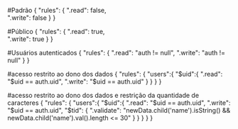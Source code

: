 #Padrão
{
  "rules": {
    ".read": false,  
    ".write": false
  }
}

#Público
{
  "rules": {
    ".read": true,  
    ".write": true
  }
}

#Usuários autenticados
{
  "rules": {
    ".read": "auth != null",
    ".write": "auth != null"
  }
}

#acesso restrito ao dono dos dados
{
  "rules": {
    "users":{
      "$uid":{
        ".read": "$uid == auth.uid",
    		".write": "$uid == auth.uid"
      }
    }
  }
}

#acesso restrito ao dono dos dados e restrição da quantidade de caracteres
{
  "rules": {
    "users":{
      "$uid":{
        ".read": "$uid == auth.uid",
    		".write": "$uid == auth.uid",
          "$tid": {
            ".validate": "newData.child('name').isString() && newData.child('name').val().length <= 30"
          }
      }
    }
  }
}



